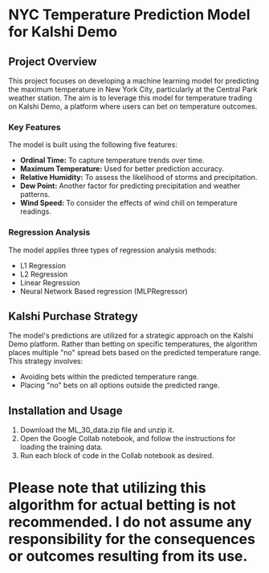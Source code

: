 # NYC Temperature Prediction Model for Kalshi Demo

## Project Overview

This project focuses on developing a machine learning model for predicting the maximum temperature in New York City, particularly at the Central Park weather station. The aim is to leverage this model for temperature trading on Kalshi Demo, a platform where users can bet on temperature outcomes.

### Key Features

The model is built using the following five features:
- **Ordinal Time:** To capture temperature trends over time.
- **Maximum Temperature:** Used for better prediction accuracy.
- **Relative Humidity:** To assess the likelihood of storms and precipitation.
- **Dew Point:** Another factor for predicting precipitation and weather patterns.
- **Wind Speed:** To consider the effects of wind chill on temperature readings.

### Regression Analysis

The model applies three types of regression analysis methods:
- L1 Regression
- L2 Regression
- Linear Regression
- Neural Network Based regression (MLPRegressor)

## Kalshi Purchase Strategy

The model's predictions are utilized for a strategic approach on the Kalshi Demo platform. Rather than betting on specific temperatures, the algorithm places multiple "no" spread bets based on the predicted temperature range. This strategy involves:

- Avoiding bets within the predicted temperature range.
- Placing "no" bets on all options outside the predicted range.

## Installation and Usage
1. Download the ML_30_data.zip file and unzip it.
2. Open the Google Collab notebook, and follow the instructions for loading the training data.
3. Run each block of code in the Collab notebook as desired. 

# Please note that utilizing this algorithm for actual betting is not recommended. I do not assume any responsibility for the consequences or outcomes resulting from its use.
